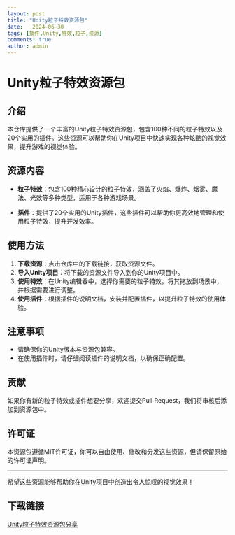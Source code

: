 ```yaml
---
layout: post
title: "Unity粒子特效资源包"
date:   2024-06-30
tags: [插件,Unity,特效,粒子,资源]
comments: true
author: admin
---
```

# Unity粒子特效资源包

## 介绍

本仓库提供了一个丰富的Unity粒子特效资源包，包含100种不同的粒子特效以及20个实用的插件。这些资源可以帮助你在Unity项目中快速实现各种炫酷的视觉效果，提升游戏的视觉体验。

## 资源内容

- **粒子特效**：包含100种精心设计的粒子特效，涵盖了火焰、爆炸、烟雾、魔法、光效等多种类型，适用于各种游戏场景。
  
- **插件**：提供了20个实用的Unity插件，这些插件可以帮助你更高效地管理和使用粒子特效，提升开发效率。

## 使用方法

1. **下载资源**：点击仓库中的下载链接，获取资源文件。
2. **导入Unity项目**：将下载的资源文件导入到你的Unity项目中。
3. **使用特效**：在Unity编辑器中，选择你需要的粒子特效，将其拖放到场景中，并根据需要进行调整。
4. **使用插件**：根据插件的说明文档，安装并配置插件，以提升粒子特效的使用体验。

## 注意事项

- 请确保你的Unity版本与资源包兼容。
- 在使用插件时，请仔细阅读插件的说明文档，以确保正确配置。

## 贡献

如果你有新的粒子特效或插件想要分享，欢迎提交Pull Request，我们将审核后添加到资源包中。

## 许可证

本资源包遵循MIT许可证，你可以自由使用、修改和分发这些资源，但请保留原始的许可证声明。

---

希望这些资源能够帮助你在Unity项目中创造出令人惊叹的视觉效果！

## 下载链接

[Unity粒子特效资源包分享](https://pan.quark.cn/s/e198a90a23e4)